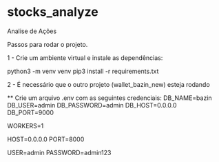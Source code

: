 # stocks_analyze
Analise de Ações

Passos para rodar o projeto.

1 - Crie um ambiente virtual e instale as dependências:

python3 -m venv venv
pip3 install -r requirements.txt


2 - É necessário que o outro projeto (wallet_bazin_new) esteja rodando

** Crie um arquivo .env com as seguintes credenciais:
DB_NAME=bazin
DB_USER=admin
DB_PASSWORD=admin
DB_HOST=0.0.0.0
DB_PORT=9000

WORKERS=1

HOST=0.0.0.0
PORT=8000

USER=admin
PASSWORD=admin123